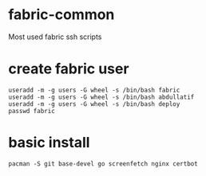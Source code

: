 # fabric-common
Most used fabric ssh scripts



# create fabric user
```
useradd -m -g users -G wheel -s /bin/bash fabric
useradd -m -g users -G wheel -s /bin/bash abdullatif
useradd -m -g users -G wheel -s /bin/bash deploy
passwd fabric
```


# basic install
```
pacman -S git base-devel go screenfetch nginx certbot

```

